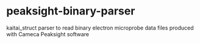 # peaksight-binary-parser
kaitai_struct parser to read binary electron microprobe data files produced with Cameca Peaksight software
